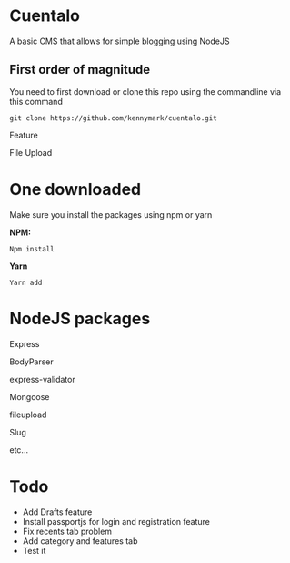 # Cuentalo

A basic CMS that allows for simple blogging using NodeJS

## First order of magnitude

You need to first download or clone this repo using the commandline via this command

`git clone https://github.com/kennymark/cuentalo.git`

Feature

File Upload

# One downloaded

Make sure you install the packages using npm or yarn

**NPM:**

    Npm install

**Yarn**

    Yarn add 

# NodeJS packages

Express

BodyParser

express-validator

Mongoose

fileupload

Slug

etc...

# Todo

- Add Drafts feature
- Install passportjs for login and registration feature
- Fix recents tab problem
- Add category and features tab
- Test it
